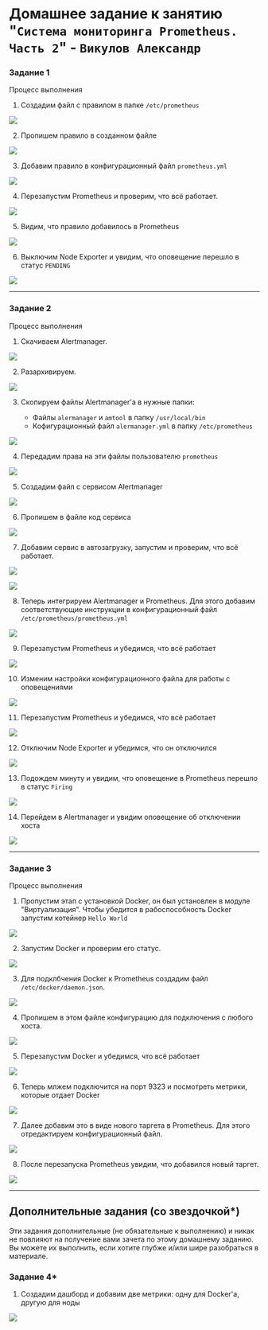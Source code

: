 # Домашнее задание к занятию "`Система мониторинга Prometheus. Часть 2`" - `Викулов Александр`

### Задание 1

Процесс выполнения

1. Создадим файл с правилом в папке `/etc/prometheus`

<p></p>
<kbd>
  <img src="https://github.com/AleksandrVikulov/08-05-prometheus-part-02/blob/master/img/task01-img01.png">
</kbd>
<p></p>

2. Пропишем правило в созданном файле

<p></p>
<kbd>
  <img src="https://github.com/AleksandrVikulov/08-05-prometheus-part-02/blob/master/img/task01-img02.png">
</kbd>
<p></p>

3. Добавим правило в конфигурационный файл `prometheus.yml`

<p></p>
<kbd>
  <img src="https://github.com/AleksandrVikulov/08-05-prometheus-part-02/blob/master/img/task01-img03.png">
</kbd>
<p></p>

4. Перезапустим Prometheus и проверим, что всё работает.

<p></p>
<kbd>
  <img src="https://github.com/AleksandrVikulov/08-05-prometheus-part-02/blob/master/img/task01-img04.png">
</kbd>
<p></p>

5. Видим, что правило добавилось в Prometheus

<p></p>
<kbd>
  <img src="https://github.com/AleksandrVikulov/08-05-prometheus-part-02/blob/master/img/task01-img05.png">
</kbd>
<p></p>

6. Выключим Node Exporter и увидим, что оповещение перешло в статус `PENDING`

<p></p>
<kbd>
  <img src="https://github.com/AleksandrVikulov/08-05-prometheus-part-02/blob/master/img/task01-img06.png">
</kbd>
<p></p>

---

### Задание 2

Процесс выполнения

1. Скачиваем Alertmanager.

<p></p>
<kbd>
  <img src="https://github.com/AleksandrVikulov/08-05-prometheus-part-02/blob/master/img/task02-img01.png">
</kbd>
<p></p>

2. Разархивируем.

<p></p>
<kbd>
  <img src="https://github.com/AleksandrVikulov/08-05-prometheus-part-02/blob/master/img/task02-img02.png">
</kbd>
<p></p>

3. Скопируем файлы Alertmanager'а в нужные папки:

    * Файлы `alermanager` и `amtool` в папку `/usr/local/bin`
    * Кофигурационный файл `alermanager.yml` в папку `/etc/prometheus`

<p></p>
<kbd>
  <img src="https://github.com/AleksandrVikulov/08-05-prometheus-part-02/blob/master/img/task02-img03.png">
</kbd>
<p></p>

4. Передадим права на эти файлы пользователю `prometheus`

<p></p>
<kbd>
  <img src="https://github.com/AleksandrVikulov/08-05-prometheus-part-02/blob/master/img/task02-img04.png">
</kbd>
<p></p>

5. Создадим файл с сервисом Alertmanager

<p></p>
<kbd>
  <img src="https://github.com/AleksandrVikulov/08-05-prometheus-part-02/blob/master/img/task02-img05.png">
</kbd>
<p></p>

6. Пропишем в файле код сервиса

<p></p>
<kbd>
  <img src="https://github.com/AleksandrVikulov/08-05-prometheus-part-02/blob/master/img/task02-img06.png">
</kbd>
<p></p>

7. Добавим сервис в автозагрузку, запустим и проверим, что всё работает.

<p></p>
<kbd>
  <img src="https://github.com/AleksandrVikulov/08-05-prometheus-part-02/blob/master/img/task02-img07-1.png">
</kbd>
<p></p>

<p></p>
<kbd>
  <img src="https://github.com/AleksandrVikulov/08-05-prometheus-part-02/blob/master/img/task02-img07-2.png">
</kbd>
<p></p>

8. Теперь интегрируем Alertmanager и Prometheus.
   Для этого добавим соответствующие инструкции в конфигурационный файл `/etc/prometheus/prometheus.yml`

<p></p>
<kbd>
  <img src="https://github.com/AleksandrVikulov/08-05-prometheus-part-02/blob/master/img/task02-img08.png">
</kbd>
<p></p>

9. Перезапустим Prometheus и убедимся, что всё работает

<p></p>
<kbd>
  <img src="https://github.com/AleksandrVikulov/08-05-prometheus-part-02/blob/master/img/task02-img09.png">
</kbd>
<p></p>

10. Изменим настройки конфигурационного файла для работы с оповещениями

<p></p>
<kbd>
  <img src="https://github.com/AleksandrVikulov/08-05-prometheus-part-02/blob/master/img/task02-img10.png">
</kbd>
<p></p>

11. Перезапустим Prometheus и убедимся, что всё работает

<p></p>
<kbd>
  <img src="https://github.com/AleksandrVikulov/08-05-prometheus-part-02/blob/master/img/task02-img11.png">
</kbd>
<p></p>

12. Отключим Node Exporter и убедимся, что он отключился

<p></p>
<kbd>
  <img src="https://github.com/AleksandrVikulov/08-05-prometheus-part-02/blob/master/img/task02-img12.png">
</kbd>
<p></p>

13. Подождем минуту и увидим, что оповещение в Prometheus перешло в статус `Firing`

<p></p>
<kbd>
  <img src="https://github.com/AleksandrVikulov/08-05-prometheus-part-02/blob/master/img/task02-img13.png">
</kbd>
<p></p>

14. Перейдем в Alertmanager и увидим оповещение об отключении хоста

<p></p>
<kbd>
  <img src="https://github.com/AleksandrVikulov/08-05-prometheus-part-02/blob/master/img/task02-img14.png">
</kbd>
<p></p>

---

### Задание 3

Процесс выполнения

1. Пропустим этап с установкой Docker, он был установлен в модуле "Виртуализация". Чтобы убедится в рабоспособность Docker запустим котейнер `Hello World`

<p></p>
<kbd>
  <img src="https://github.com/AleksandrVikulov/08-05-prometheus-part-02/blob/master/img/task03-img01.png">
</kbd>
<p></p>

2. Запустим Docker и проверим его статус.

<p></p>
<kbd>
  <img src="https://github.com/AleksandrVikulov/08-05-prometheus-part-02/blob/master/img/task03-img02.png">
</kbd>
<p></p>

3. Для подклбчения Docker к Prometheus создадим файл `/etc/docker/daemon.json`.

<p></p>
<kbd>
  <img src="https://github.com/AleksandrVikulov/08-05-prometheus-part-02/blob/master/img/task03-img03.png">
</kbd>
<p></p>

4. Пропишем в этом файле конфигурацию для подключения с любого хоста.

<p></p>
<kbd>
  <img src="https://github.com/AleksandrVikulov/08-05-prometheus-part-02/blob/master/img/task03-img04.png">
</kbd>
<p></p>

5. Перезапустим Docker и убедимся, что всё работает

<p></p>
<kbd>
  <img src="https://github.com/AleksandrVikulov/08-05-prometheus-part-02/blob/master/img/task03-img05.png">
</kbd>
<p></p>

6. Теперь млжем подключится на порт 9323 и посмотреть метрики, которые отдает Docker

<p></p>
<kbd>
  <img src="https://github.com/AleksandrVikulov/08-05-prometheus-part-02/blob/master/img/task03-img06.png">
</kbd>
<p></p>

7. Далее добавим это в виде нового таргета в Prometheus. Для этого отредактируем конфигурационный файл.

<p></p>
<kbd>
  <img src="https://github.com/AleksandrVikulov/08-05-prometheus-part-02/blob/master/img/task03-img07.png">
</kbd>
<p></p>

8. После перезапуска Prometheus увидим, что добавился новый таргет.

<p></p>
<kbd>
  <img src="https://github.com/AleksandrVikulov/08-05-prometheus-part-02/blob/master/img/task03-img08.png">
</kbd>
<p></p>

---

## Дополнительные задания (со звездочкой*)

Эти задания дополнительные (не обязательные к выполнению) и никак не повлияют на получение вами зачета по этому домашнему заданию. Вы можете их выполнить, если хотите глубже и/или шире разобраться в материале.

### Задание 4*

1. Cоздадим дашборд и добавим две метрики: одну для Docker'а, другую для ноды

<p></p>
<kbd>
  <img src="https://github.com/AleksandrVikulov/08-05-prometheus-part-02/blob/master/img/task04-img01.png">
</kbd>
<p></p>
